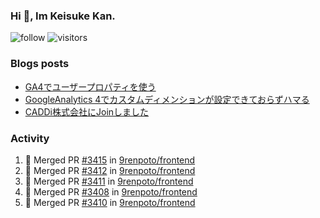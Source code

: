 ### Hi 👋, Im Keisuke Kan.

<!--
**9renpoto/9renpoto** is a ✨ _special_ ✨ repository because its `README.md` (this file) appears on your GitHub profile.

Here are some ideas to get you started:

- 🔭 I’m currently working on ...
- 🌱 I’m currently learning ...
- 👯 I’m looking to collaborate on ...
- 🤔 I’m looking for help with ...
- 💬 Ask me about ...
- 📫 How to reach me: ...
- 😄 Pronouns: ...
- ⚡ Fun fact: ...
-->

![follow](https://img.shields.io/github/followers/9renpoto?label=Follow&style=social)
![visitors](https://komarev.com/ghpvc/?username=9renpoto&label=Profile%20views&color=0e75b6&style=flat)

### Blogs posts

<!-- BLOG-POST-LIST:START -->
- [GA4でユーザープロパティを使う](https://9renpoto.dev/2021/02/21/google-analytics-4-user-properties/)
- [GoogleAnalytics 4でカスタムディメンションが設定できておらずハマる](https://9renpoto.dev/2021/02/13/google-analytics-4/)
- [CADDi株式会社にJoinしました](https://9renpoto.dev/2020/12/05/join/)
<!-- BLOG-POST-LIST:END -->

### Activity

<!--START_SECTION:activity-->
1. 🎉 Merged PR [#3415](https://github.com/9renpoto/frontend/pull/3415) in [9renpoto/frontend](https://github.com/9renpoto/frontend)
2. 🎉 Merged PR [#3412](https://github.com/9renpoto/frontend/pull/3412) in [9renpoto/frontend](https://github.com/9renpoto/frontend)
3. 🎉 Merged PR [#3411](https://github.com/9renpoto/frontend/pull/3411) in [9renpoto/frontend](https://github.com/9renpoto/frontend)
4. 🎉 Merged PR [#3408](https://github.com/9renpoto/frontend/pull/3408) in [9renpoto/frontend](https://github.com/9renpoto/frontend)
5. 🎉 Merged PR [#3410](https://github.com/9renpoto/frontend/pull/3410) in [9renpoto/frontend](https://github.com/9renpoto/frontend)
<!--END_SECTION:activity-->

<!--START_SECTION:waka-->
<!--END_SECTION:waka-->
